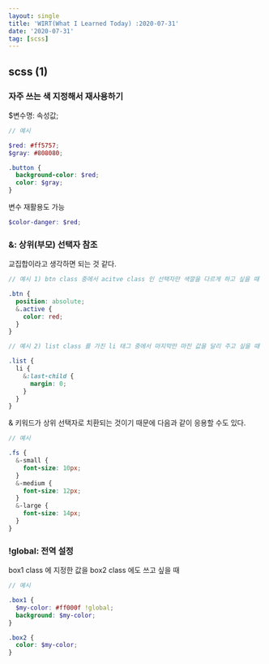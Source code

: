 ```yaml
---
layout: single
title: 'WIRT(What I Learned Today) :2020-07-31'
date: '2020-07-31'
tag: [scss]
---
```


## scss (1)

### 자주 쓰는 색 지정해서 재사용하기

$변수명: 속성값;

```scss
// 예시

$red: #ff5757;
$gray: #808080;

.button {
  background-color: $red;
  color: $gray;
}
```

변수 재활용도 가능

```scss
$color-danger: $red;
```

### &: 상위(부모) 선택자 참조

교집합이라고 생각하면 되는 것 같다.

```scss
// 예시 1) btn class 중에서 acitve class 인 선택자만 색깔을 다르게 하고 싶을 때

.btn {
  position: absolute;
  &.active {
    color: red;
  }
}
```

```scss
// 예시 2) list class 를 가진 li 태그 중에서 마지막만 마진 값을 달리 주고 싶을 때

.list {
  li {
    &:last-child {
      margin: 0;
    }
  }
}
```

& 키워드가 상위 선택자로 치환되는 것이기 때문에 다음과 같이 응용할 수도 있다.

```scss
// 예시

.fs {
  &-small {
    font-size: 10px;
  }
  &-medium {
    font-size: 12px;
  }
  &-large {
    font-size: 14px;
  }
}
```

### !global: 전역 설정

box1 class 에 지정한 값을 box2 class 에도 쓰고 싶을 때

```scss
// 예시

.box1 {
  $my-color: #ff000f !global;
  background: $my-color;
}

.box2 {
  color: $my-color;
}
```
